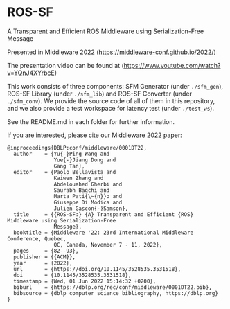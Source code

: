 # ROS-SF

A Transparent and Efficient ROS Middleware using Serialization-Free Message

Presented in Middleware 2022 (https://middleware-conf.github.io/2022/)

The presentation video can be found at (https://www.youtube.com/watch?v=YQnJ4XYrbcE)

This work consists of three components: SFM Generator (under `./sfm_gen`), ROS-SF Library (under `./sfm_lib`) and ROS-SF Converter (under `./sfm_conv`).  We provide the source code of all of them in this repository, and we also provide a test workspace for latency test (under `./test_ws`). 

See the README.md in each folder for further information.

If you are interested, please cite our Middleware 2022 paper:

```
@inproceedings{DBLP:conf/middleware/0001DT22,
  author    = {Yu{-}Ping Wang and
               Yue{-}Jiang Dong and
               Gang Tan},
  editor    = {Paolo Bellavista and
               Kaiwen Zhang and
               Abdelouahed Gherbi and
               Saurabh Bagchi and
               Marta Pati{\~{n}}o and
               Giuseppe Di Modica and
               Julien Gascon{-}Samson},
  title     = {{ROS-SF:} {A} Transparent and Efficient {ROS} Middleware using Serialization-Free
               Message},
  booktitle = {Middleware '22: 23rd International Middleware Conference, Quebec,
               QC, Canada, November 7 - 11, 2022},
  pages     = {82--93},
  publisher = {{ACM}},
  year      = {2022},
  url       = {https://doi.org/10.1145/3528535.3531518},
  doi       = {10.1145/3528535.3531518},
  timestamp = {Wed, 01 Jun 2022 15:14:32 +0200},
  biburl    = {https://dblp.org/rec/conf/middleware/0001DT22.bib},
  bibsource = {dblp computer science bibliography, https://dblp.org}
}
```
